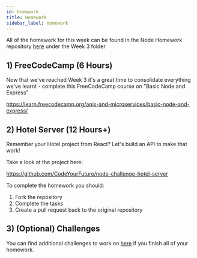 ```yaml
---
id: homework
title: Homework
sidebar_label: Homework
---
```


All of the homework for this week can be found in the Node Homework repository [here](https://github.com/CodeYourFuture/NodeJS-Homework) under the Week 3 folder

## 1) FreeCodeCamp (6 Hours)

Now that we've reached Week 3 it's a great time to consolidate everything we've learnt - complete this FreeCodeCamp course on "Basic Node and Express"

https://learn.freecodecamp.org/apis-and-microservices/basic-node-and-express/

## 2) Hotel Server (12 Hours+)

Remember your Hotel project from React? Let's build an API to make that work!

Take a look at the project here:

https://github.com/CodeYourFuture/node-challenge-hotel-server

To complete the homework you should:

1. Fork the repository
2. Complete the tasks
3. Create a pull request back to the original repository

## 3) (Optional) Challenges

You can find additional challenges to work on [here](https://github.com/CodeYourFuture/cyf-node-challenges) if you finish all of your homework.
